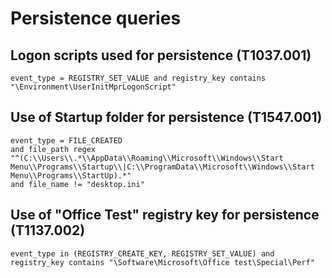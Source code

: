 # Persistence queries

## Logon scripts used for persistence (T1037.001)
```
event_type = REGISTRY_SET_VALUE and registry_key contains "\Environment\UserInitMprLogonScript"
```

## Use of Startup folder for persistence (T1547.001)
```
event_type = FILE_CREATED 
and file_path regex "^(C:\\Users\\.*\\AppData\\Roaming\\Microsoft\\Windows\\Start Menu\\Programs\\Startup\\|C:\\ProgramData\\Microsoft\\Windows\\Start Menu\\Programs\\StartUp).*" 
and file_name != "desktop.ini"
```

## Use of "Office Test" registry key for persistence (T1137.002)
```
event_type in (REGISTRY_CREATE_KEY, REGISTRY_SET_VALUE) and registry_key contains "\Software\Microsoft\Office test\Special\Perf" 
```
